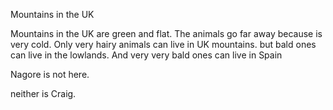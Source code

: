Mountains in the UK

Mountains in the UK are green and flat.
The animals go far away because is very cold.
Only very hairy animals can live in UK mountains.
but bald ones can live in the lowlands.
And very very bald ones can live in Spain

Nagore is not here. 

neither is Craig.


